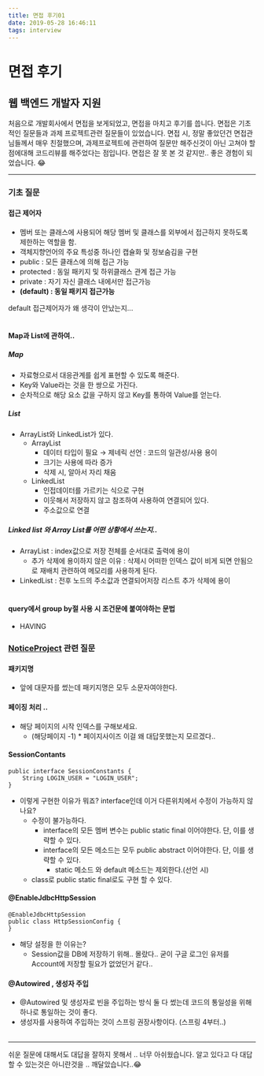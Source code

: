 ```yaml
---
title: 면접 후기01
date: 2019-05-28 16:46:11
tags: interview
---
```

# 면접 후기
## 웹 백엔드 개발자 지원

처음으로 개발회사에서 면접을 보게되었고, 면접을 마치고 후기를 씁니다.
면접은 기초적인 질문들과 과제 프로젝트관련 질문들이 있었습니다.
면접 시, 정말 좋았던건 면접관님들께서 매우 친절했으며, 과제프로젝트에 관련하여 질문만 해주신것이 아닌 고쳐야 할 점에대해 코드리뷰를 해주었다는 점입니다.
면접은 잘 못 본 것 같지만.. 좋은 경험이 되었습니다. 😂

---

### 기초 질문

#### 접근 제어자
- 멤버 또는 클래스에 사용되어 해당 멤버 및 클래스를 외부에서 접근하지 못하도록 제한하는 역할을 함.
- 객체지향언어의 주요 특성중 하나인 캡슐화 및 정보숨김을 구현
- public : 모든 클래스에 의해 접근 가능
- protected : 동일 패키지 및 하위클래스 관계 접근 가능
- private : 자기 자신 클래스 내에서만 접근가능
- **(default) : 동일 패키지 접근가능**

default 접근제어자가 왜 생각이 안났는지... 
<br><br>

#### Map과 List에 관하여..
##### Map
- 자료형으로서 대응관계를 쉽게 표현할 수 있도록 해준다.
- Key와 Value라는 것을 한 쌍으로 가진다.
- 순차적으로 해당 요소 값을 구하지 않고 Key를 통하여 Value를 얻는다.

##### List
- ArrayList와 LinkedList가 있다.
    - ArrayList
        - 데이터 타입이 필요 → 제네릭 선언 : 코드의 일관성/사용 용이
        - 크기는 사용에 따라 증가
        - 삭제 시, 알아서 자리 채움
    - LinkedList
        - 인접데이터를 가르키는 식으로 구현
        - 이웃해서 저장하지 않고 참조하여 사용하여 연결되어 있다. 
        - 주소값으로 연결

##### Linked list 와 Array List를 어떤 상황에서 쓰는지..
- ArrayList : index값으로 저장 전체를 순서대로 출력에 용이
    - 추가 삭제에 용이하지 않은 이유 : 삭제시 어떠한 인덱스 값이 비게 되면 안됨으로 재배치 관련하여 메모리를 사용하게 된다. 
- LinkedList : 전후 노드의 주소값과 연결되어저장 리스트 추가 삭제에 용이
<br><br>

#### query에서 group by절 사용 시 조건문에 붙여야하는 문법
- HAVING

### [NoticeProject](https://cyr9210.github.io/2019/05/24/Project/Notice-Project/) 관련 질문

#### 패키지명
- 앞에 대문자를 썼는데 패키지명은 모두 소문자여야한다.

#### 페이징 처리 ..
- 해당 페이지의 시작 인덱스를 구해보세요.
    - (해당페이지 -1) * 페이지사이즈
이걸 왜 대답못했는지 모르겠다..

#### SessionContants
```
public interface SessionConstants {
    String LOGIN_USER = "LOGIN_USER";
}
```
- 이렇게 구현한 이유가 뭐죠? interface인데 이거 다른위치에서 수정이 가능하지 않나요?
    - 수정이 불가능하다.
        - interface의 모든 멤버 변수는 public static final 이어야한다. 단, 이를 생략할 수 있다.
        - interface의 모든 메소드는 모두 public abstract 이어야한다. 단, 이를 생략할 수 있다.
            - static 메소드 와 default 메소드는 제외한다.(선언 시)
    - class로 public static final로도 구현 할 수 있다.

#### @EnableJdbcHttpSession
```
@EnableJdbcHttpSession
public class HttpSessionConfig {
}
```
- 해당 설정을 한 이유는?
    - Session값을 DB에 저장하기 위해..
몰랐다.. 굳이 구글 로그인 유저를 Account에 저장할 필요가 없었던거 같다..

#### @Autowired , 생성자 주입
- @Autowired 및 생성자로 빈을 주입하는 방식 둘 다 썼는데 코드의 통일성을 위해 하나로 통일하는 것이 좋다.
- 생성자를 사용하여 주입하는 것이 스프링 권장사항이다. (스프링 4부터..)
<br><br>

---
쉬운 질문에 대해서도 대답을 잘하지 못해서 .. 너무 아쉬웠습니다.
알고 있다고 다 대답할 수 있는것은 아니란것을 .. 깨달았습니다..😂